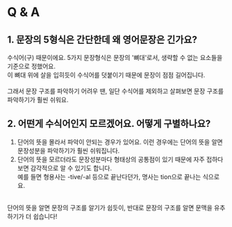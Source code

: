# Q & A
## 1. 문장의 5형식은 간단한데 왜 영어문장은 긴가요?
수식어(구) 때문이에요. 5가지 문장형식은 문장의 '뼈대'로서, 생략할 수 없는 요소들을 기준으로 정했어요.<br>
이 뼈대 위에 살을 입히듯이 수식어를 덧붙이기 때문에 문장이 점점 길어집니다.<br>
<br>
그래서 문장 구조를 파악하기 어려우 땐, 일단 수식어를 제외하고 살펴보면 문장 구조를 파악하기가 훨씬 쉬워요.<br>

## 2. 어떤게 수식어인지 모르겠어요. 어떻게 구별하나요?
1. 단어의 뜻을 몰라서 파악이 안되는 경우가 있어요. 이런 경우에는 단어의 뜻을 알면 문장성분을 파악하기가 훨씬 쉬워집니다.<br>
1. 단어의 뜻을 모르더라도 문장성분마다 형태상의 공통점이 있기 때문에 자주 접하다보면 감각적으로 알 수 있기도 합니다.<br>
예를 들면 형용사는 -tive/-al 등으로 끝난다던가, 명사는 tion으로 끝나는 식으로요.<br>
<br>
단어의 뜻을 알면 문장의 구조를 알기가 쉽듯이, 반대로 문장의 구조를 알면 문맥을 유추하기가 더 쉽습니다!
